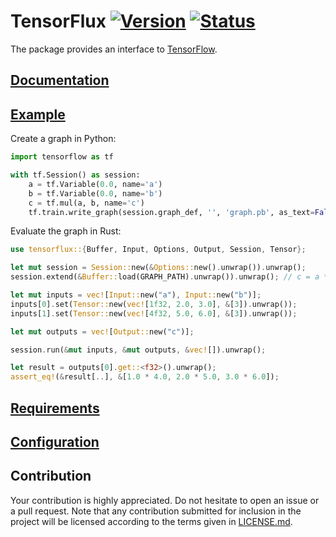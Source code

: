 # TensorFlux [![Version][version-img]][version-url] [![Status][status-img]][status-url]

The package provides an interface to [TensorFlow][tensorflow].

## [Documentation][documentation]

## [Example][example]

Create a graph in Python:

```python
import tensorflow as tf

with tf.Session() as session:
    a = tf.Variable(0.0, name='a')
    b = tf.Variable(0.0, name='b')
    c = tf.mul(a, b, name='c')
    tf.train.write_graph(session.graph_def, '', 'graph.pb', as_text=False)
```

Evaluate the graph in Rust:

```rust
use tensorflux::{Buffer, Input, Options, Output, Session, Tensor};

let mut session = Session::new(&Options::new().unwrap()).unwrap();
session.extend(&Buffer::load(GRAPH_PATH).unwrap()).unwrap(); // c = a * b

let mut inputs = vec![Input::new("a"), Input::new("b")];
inputs[0].set(Tensor::new(vec![1f32, 2.0, 3.0], &[3]).unwrap());
inputs[1].set(Tensor::new(vec![4f32, 5.0, 6.0], &[3]).unwrap());

let mut outputs = vec![Output::new("c")];

session.run(&mut inputs, &mut outputs, &vec![]).unwrap();

let result = outputs[0].get::<f32>().unwrap();
assert_eq!(&result[..], &[1.0 * 4.0, 2.0 * 5.0, 3.0 * 6.0]);
```

## [Requirements][requirements]

## [Configuration][configuration]

## Contribution

Your contribution is highly appreciated. Do not hesitate to open an issue or a
pull request. Note that any contribution submitted for inclusion in the project
will be licensed according to the terms given in [LICENSE.md](LICENSE.md).

[configuration]: https://github.com/stainless-steel/tensorflow-sys#configuration
[documentation]: https://stainless-steel.github.io/tensorflux
[example]: examples/workflow.rs
[requirements]: https://github.com/stainless-steel/tensorflow-sys#requirements
[tensorflow]: https://www.tensorflow.org

[status-img]: https://travis-ci.org/stainless-steel/tensorflux.svg?branch=master
[status-url]: https://travis-ci.org/stainless-steel/tensorflux
[version-img]: https://img.shields.io/crates/v/tensorflux.svg
[version-url]: https://crates.io/crates/tensorflux
